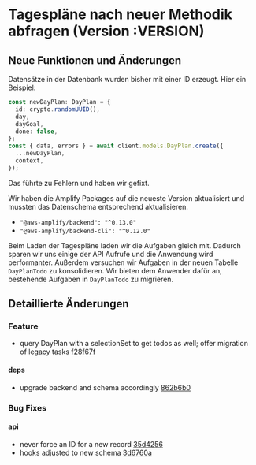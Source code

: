 # Tagespläne nach neuer Methodik abfragen (Version :VERSION)

## Neue Funktionen und Änderungen

Datensätze in der Datenbank wurden bisher mit einer ID erzeugt. Hier ein Beispiel:

```typescript
const newDayPlan: DayPlan = {
  id: crypto.randomUUID(),
  day,
  dayGoal,
  done: false,
};
const { data, errors } = await client.models.DayPlan.create({
  ...newDayPlan,
  context,
});
```

Das führte zu Fehlern und haben wir gefixt.

Wir haben die Amplify Packages auf die neueste Version aktualisiert und mussten das Datenschema entsprechend aktualisieren.

- `"@aws-amplify/backend": "^0.13.0"`
- `"@aws-amplify/backend-cli": "^0.12.0"`

Beim Laden der Tagespläne laden wir die Aufgaben gleich mit. Dadurch sparen wir uns einige der API Aufrufe und die Anwendung wird performanter. Außerdem versuchen wir Aufgaben in der neuen Tabelle `DayPlanTodo` zu konsolidieren. Wir bieten dem Anwender dafür an, bestehende Aufgaben in `DayPlanTodo` zu migrieren.

## Detaillierte Änderungen

### Feature

- query DayPlan with a selectionSet to get todos as well; offer migration of legacy tasks [f28f67f](https://github.com/cabcookie/personal-crm/commit/f28f67f9a146c5e121a8fc8ecb232ad2405222c3)

#### deps

- upgrade backend and schema accordingly [862b6b0](https://github.com/cabcookie/personal-crm/commit/862b6b061161cb00843947ce8830fe629a6ef1e9)

### Bug Fixes

#### api

- never force an ID for a new record [35d4256](https://github.com/cabcookie/personal-crm/commit/35d4256eb0379a3f874ddc6f360d826f21046b2f)
- hooks adjusted to new schema [3d6760a](https://github.com/cabcookie/personal-crm/commit/3d6760a43a0a5de294d38b1c2182fc56c8ba74bb)
